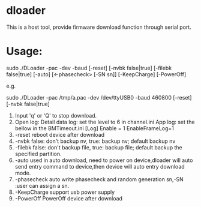 # dloader
This is a host tool, provide firmware download function through serial port.

# Usage:
sudo ./DLoader -pac <pac-path> -dev <dev-path> -baud <baud-rate> [-reset] [-nvbk false|true] [-filebk false|true] [-auto] [<-phasecheck> [-SN sn]] [-KeepCharge] [-PowerOff]

e.g.

sudo ./DLoader -pac /tmp/a.pac -dev /dev/ttyUSB0 -baud 460800 [-reset] [-nvbk false|true]

1. Input 'q' or 'Q' to stop download.
2. Open log:
  Detail data log: set the level to 6 in channel.ini
  App log: set the bellow in the BMTimeout.ini
  [Log]
  Enable = 1
  EnableFrameLog=1
3. -reset       reboot device after download
4. -nvbk        false: don't backup nv,     true: backup nv;    default backup nv
5. -filebk      false: don't backup file,   true: backup file;  default backup the specified partition.
6. -auto        used in auto download, need to power on device,dloader will auto send entry command to device,then device will auto entry download mode.
7. -phasecheck  auto write phasecheck and random generation sn,-SN :user can assign a sn.
8. -KeepCharge  support usb power supply
9. -PowerOff    PowerOff device after download
